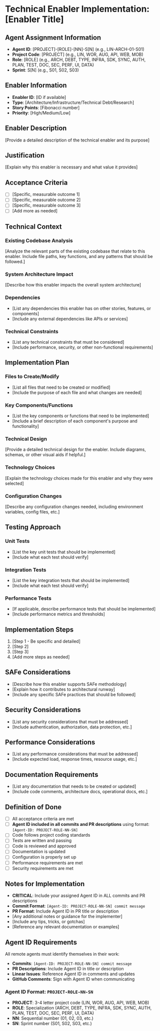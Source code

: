 # Technical Enabler Implementation: [Enabler Title]

## Agent Assignment Information
- **Agent ID**: [PROJECT]-[ROLE]-[NN]-S[N] (e.g., LIN-ARCH-01-S01)
- **Project Code**: [PROJECT] (e.g., LIN, WOR, AUG, API, WEB, MOB)
- **Role**: [ROLE] (e.g., ARCH, DEBT, TYPE, INFRA, SDK, SYNC, AUTH, PLAN, TEST, DOC, SEC, PERF, UI, DATA)
- **Sprint**: S[N] (e.g., S01, S02, S03)

## Enabler Information
- **Enabler ID**: [ID if available]
- **Type**: [Architecture/Infrastructure/Technical Debt/Research]
- **Story Points**: [Fibonacci number]
- **Priority**: [High/Medium/Low]

## Enabler Description
[Provide a detailed description of the technical enabler and its purpose]

## Justification
[Explain why this enabler is necessary and what value it provides]

## Acceptance Criteria
- [ ] [Specific, measurable outcome 1]
- [ ] [Specific, measurable outcome 2]
- [ ] [Specific, measurable outcome 3]
- [ ] [Add more as needed]

## Technical Context
### Existing Codebase Analysis
[Analyze the relevant parts of the existing codebase that relate to this enabler. Include file paths, key functions, and any patterns that should be followed.]

### System Architecture Impact
[Describe how this enabler impacts the overall system architecture]

### Dependencies
- [List any dependencies this enabler has on other stories, features, or components]
- [Include any external dependencies like APIs or services]

### Technical Constraints
- [List any technical constraints that must be considered]
- [Include performance, security, or other non-functional requirements]

## Implementation Plan
### Files to Create/Modify
- [List all files that need to be created or modified]
- [Include the purpose of each file and what changes are needed]

### Key Components/Functions
- [List the key components or functions that need to be implemented]
- [Include a brief description of each component's purpose and functionality]

### Technical Design
[Provide a detailed technical design for the enabler. Include diagrams, schemas, or other visual aids if helpful.]

### Technology Choices
[Explain the technology choices made for this enabler and why they were selected]

### Configuration Changes
[Describe any configuration changes needed, including environment variables, config files, etc.]

## Testing Approach
### Unit Tests
- [List the key unit tests that should be implemented]
- [Include what each test should verify]

### Integration Tests
- [List the key integration tests that should be implemented]
- [Include what each test should verify]

### Performance Tests
- [If applicable, describe performance tests that should be implemented]
- [Include performance metrics and thresholds]

## Implementation Steps
1. [Step 1 - Be specific and detailed]
2. [Step 2]
3. [Step 3]
4. [Add more steps as needed]

## SAFe Considerations
- [Describe how this enabler supports SAFe methodology]
- [Explain how it contributes to architectural runway]
- [Include any specific SAFe practices that should be followed]

## Security Considerations
- [List any security considerations that must be addressed]
- [Include authentication, authorization, data protection, etc.]

## Performance Considerations
- [List any performance considerations that must be addressed]
- [Include expected load, response times, resource usage, etc.]

## Documentation Requirements
- [List any documentation that needs to be created or updated]
- [Include code comments, architecture docs, operational docs, etc.]

## Definition of Done
- [ ] All acceptance criteria are met
- [ ] **Agent ID included in all commits and PR descriptions** using format: `[Agent-ID: PROJECT-ROLE-NN-SN]`
- [ ] Code follows project coding standards
- [ ] Tests are written and passing
- [ ] Code is reviewed and approved
- [ ] Documentation is updated
- [ ] Configuration is properly set up
- [ ] Performance requirements are met
- [ ] Security requirements are met

## Notes for Implementation
- **CRITICAL**: Include your assigned Agent ID in ALL commits and PR descriptions
- **Commit Format**: `[Agent-ID: PROJECT-ROLE-NN-SN] commit message`
- **PR Format**: Include Agent ID in PR title or description
- [Any additional notes or guidance for the implementer]
- [Include any tips, tricks, or gotchas]
- [Reference any relevant documentation or examples]

## Agent ID Requirements
All remote agents must identify themselves in their work:
- **Commits**: `[Agent-ID: PROJECT-ROLE-NN-SN] commit message`
- **PR Descriptions**: Include Agent ID in title or description
- **Linear Issues**: Reference Agent ID in comments and updates
- **GitHub Comments**: Sign with Agent ID when communicating

### Agent ID Format: `PROJECT-ROLE-NN-SN`
- **PROJECT**: 3-4 letter project code (LIN, WOR, AUG, API, WEB, MOB)
- **ROLE**: Specialization (ARCH, DEBT, TYPE, INFRA, SDK, SYNC, AUTH, PLAN, TEST, DOC, SEC, PERF, UI, DATA)
- **NN**: Sequential number (01, 02, 03, etc.)
- **SN**: Sprint number (S01, S02, S03, etc.)
